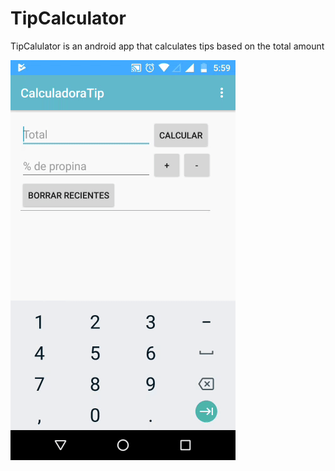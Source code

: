 # TipCalculator
TipCalulator is an android app that calculates tips based on the total amount

![Demo](demo.gif)
